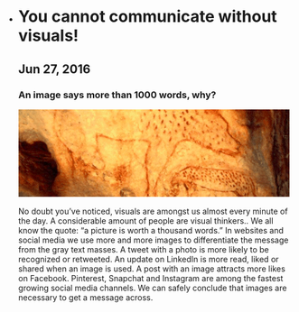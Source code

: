 *	#	You cannot communicate without visuals!
	##	Jun 27, 2016
	###	An image says more than 1000 words, why?
	
	![](images/news1.png)
	
	No doubt you’ve noticed, visuals are amongst us almost every minute of the day. A considerable amount of people are visual thinkers.. We all know the quote: “a picture is worth a thousand words.” In websites and social media we use more and more images to differentiate the message from the gray text masses.
	A tweet with a photo is more likely to be recognized or retweeted. An update on LinkedIn is more read, liked or shared when an image is used. A post with an image attracts more likes on Facebook. Pinterest, Snapchat and Instagram are among the fastest growing social media channels. We can safely conclude that images are necessary to get a message across.

